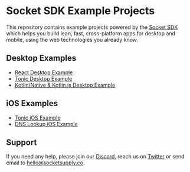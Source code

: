 # Socket SDK Example Projects

This repository contains example projects powered by the
[Socket SDK](https://socket-sdk.dev) which helps you build lean, fast,
cross-platform apps for desktop and mobile, using the web technologies
you already know.

## Desktop Examples

- [React Desktop Example](desktop-react)
- [Tonic Desktop Example](desktop-tonic)
- [Kotlin/Native & Kotlin.js Desktop Example](desktop-kotlin-native)

## iOS Examples

- [Tonic iOS Example](mobile-ios-tonic)
- [DNS Lookup iOS Example](mobile-ios-dns-lookup)

## Support

If you need any help, please join our [Discord](https://discord.gg/YPV32gKCsH),
reach us on [Twitter](https://twitter.com/socketsupply) or send email to
hello@socketsupply.co.
